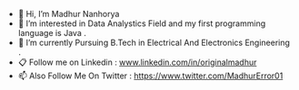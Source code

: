 - 👋 Hi, I’m Madhur Nanhorya
- 👀 I’m interested in Data Analystics Field and my first programming language is Java .
- 🌱 I’m currently Pursuing B.Tech in Electrical And Electronics Engineering .
- 📋 Follow me on Linkedin : www.linkedin.com/in/originalmadhur
- 📫 Also Follow Me On Twitter : https://www.twitter.com/MadhurError01
<!---
Madhur01-error/Madhur01-error is a ✨ special ✨ repository because its `README.md` (this file) appears on your GitHub profile.
You can click the Preview link to take a look at your changes.
--->
